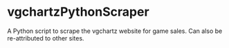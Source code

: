 # vgchartzPythonScraper
A Python script to scrape the vgchartz website for game sales. Can also be re-attributed to other sites.

